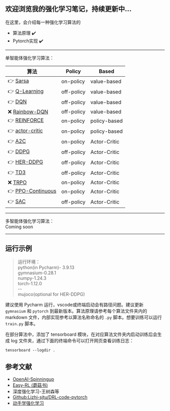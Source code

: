 欢迎浏览我的强化学习笔记，持续更新中...  
---
在这里，会介绍每一种强化学习算法的
* 算法原理 ✔️
* Pytorch实现 ✔️
---
单智能体强化学习算法：  

| 算法                                              | Policy     | Based        |
|-------------------------------------------------|------------|--------------|
| 👉 [Sarsa](Sarsa/Sarsa.md)                      | on-policy  | value-based  |
| 👉 [Q-Learning](Q-learning/Q_learning.md)       | off-policy | value-based  |
| 👉 [DQN](DQN/DQN.md)                            | off-policy | value-based  |
| ❌  [Rainbow-DQN]()                              | off-policy | value-based  |
| 👉 [REINFORCE](REINFORCE/REINFORCE.md)          | on-policy  | policy-based |
| 👉 [actor-critic](actor-critic/actor-critic.md) | on-policy  | policy-based |
| 👉 [A2C](A2C/A2C.md)                            | on-policy  | Actor-Critic |
| 👉 [DDPG](HER/HER.md)                           | off-policy | Actor-Critic |
| 👉 [HER-DDPG](DDPG/DDPG.md)                     | off-policy | Actor-Critic |
| 👉 [TD3](TD3/TD3.md)                            | off-policy | Actor-Critic |
| ❌  [TRPO]()                                     | on-policy  | Actor-Critic |
| 👉 [PPO-Continuous](PPO/PPO.md)                 | on-policy  | Actor-Critic |
| 👉 [SAC](SAC/SAC.md)                            | off-policy | Actor-Critic |
---
多智能体强化学习算法：  
Coming soon

---
运行示例
---

> 运行环境：  
python(in Pycharm)- 3.9.13  
gymnasium-0.28.1  
numpy-1.24.3  
torch-1.12.0  
--  
mujoco(optional for HER-DDPG)

建议使用 Pycharm 运行，vscode或终端启动会有路径问题。建议更新 `gymnasium` 和 `pytorch` 到最新版本。算法原理请参考每个算法文件夹内的 markdown 文件，内部实现参考以算法名称命名的 `.py` 脚本。想要训练可以运行 `train.py` 脚本。

在部分算法中，添加了 tensorboard 模块，在对应算法文件夹内启动训练后会生成 log 文件夹，通过下面的终端命令可以打开网页查看训练日志：
```shell
tensorboard --logdir .
```

参考文献
---
* [OpenAI-Spinningup](https://spinningup.openai.com/en/latest/algorithms/sac.html)
* [Easy-RL (蘑菇书)]()
* 深度强化学习-王树森等
* [Github:Lizhi-sjtu/DRL-code-pytorch](https://github.com/Lizhi-sjtu/DRL-code-pytorch/blob/main/2.Actor-Critic/README.md)  
* [动手学强化学习](https://hrl.boyuai.com/chapter/2/dqn%E7%AE%97%E6%B3%95)
